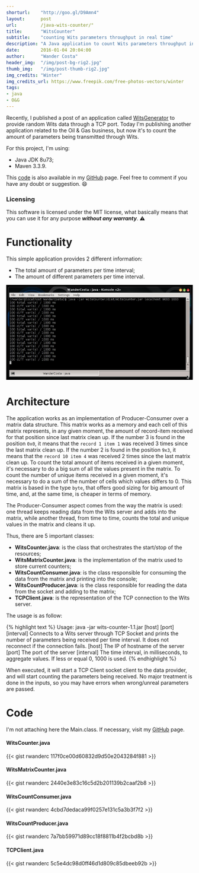 ```yaml
---
shorturl:    "http://goo.gl/D9Amn4"
layout:      post
url:         /java-wits-counter/"
title:       "WitsCounter"
subtitle:    "counting Wits parameters throughput in real time"
description: "A Java application to count Wits parameters throughput in real time."
date:        2016-01-04 20:04:00
author:      "Wander Costa"
header_img:  "/img/post-bg-rig2.jpg"
thumb_img:   "/img/post-thumb-rig2.jpg"
img_credits: "Winter"
img_credits_url: https://www.freepik.com/free-photos-vectors/winter
tags:
- java
- O&G
---
```


[github]:https://github.com/rwanderc
[git-witscounter]:https://github.com/rwanderc/wits-counter
[blog-witsgenerator]:../java-witsgenerator

Recently, I published a post of an application called [WitsGenerator][blog-witsgenerator] to provide random Wits data through a TCP port. Today I'm publishing another application related to the Oil & Gas business, but now it's to count the amount of parameters being transmitted through Wits.<!--more-->

For this project, I'm using:

* Java JDK 8u73;
* Maven 3.3.9.

This [code][git-witscounter] is also available in my <i class="fa fa-github"></i> [GitHub][github] page. Feel free to comment if you have any doubt or suggestion. :smile:

### Licensing
This software is licensed under the MIT license, what basically means that you can use it for any purpose ___without any warranty___. :warning:

# Functionality
This simple application provides 2 different information:

* The total amount of parameters per time interval;
* The amount of different parameters per time interval.

![post-img-java-witscounter-printscreen1.jpg](/img/post-img-java-witscounter-printscreen1.jpg)


# Architecture
The application works as an implementation of Producer-Consumer over a matrix data structure. This matrix works as a memory and each cell of this matrix represents, in any given moment, the amount of record-item received for that position since last matrix clean up. If the number 3 is found in the position `0x0`, it means that the `record 1 item 1` was received 3 times since the last matrix clean up. If the number 2 is found in the position `9x3`, it means that the `record 10 item 4` was received 2 times since the last matrix clean up.
To count the total amount of items received in a given moment, it's necessary to do a big sum of all the values present in the matrix. To count the number of unique items received in a given moment, it's necessary to do a sum of the number of cells which values differs to 0.
This matrix is based in the type `byte`, that offers good sizing for big amount of time, and, at the same time, is cheaper in terms of memory.

The Producer-Consumer aspect comes from the way the matrix is used: one thread keeps reading data from the Wits server and adds into the matrix, while another thread, from time to time, counts the total and unique values in the matrix and cleans it up.

Thus, there are 5 important classes:

* **WitsCounter.java**: is the class that orchestrates the start/stop of the resources;
* **WitsMatrixCounter.java**: is the implementation of the matrix used to store current counters;
* **WitsCountConsumer.java**: is the class responsible for consuming the data from the matrix and printing into the console;
* **WitsCountProducer.java**: is the class responsible for reading the data from the socket and adding to the matrix;
* **TCPClient.java**: is the representation of the TCP connection to the Wits server.

The usage is as follow:

{% highlight text %}
Usage: java -jar wits-counter-1.1.jar [host] [port] [interval]
Connects to a Wits server through TCP Socket and prints the number
of parameters being received per time interval. It does not
reconnect if the connection fails.
  [host]	      The IP of hostname of the server
  [port]	      The port of the server
  [interval]	  The time interval, in milliseconds, to aggregate
		            values. If less or equal 0, 1000 is used.
{% endhighlight %}

When executed, it will start a TCP Client socket client to the data provider, and will start counting the parameters being received.
No major treatment is done in the inputs, so you may have errors when wrong/unreal parameters are passed.

# Code
I'm not attaching here the Main.class. If necessary, visit my <i class="fas fa-github"></i> [GitHub][github] page.

#### WitsCounter.java
{{< gist rwanderc 117f0ce00d60832d9d50e2043284f881 >}}

#### WitsMatrixCounter.java
{{< gist rwanderc 2440e3e83c16c5d2b201139b2caaf2b8 >}}

#### WitsCountConsumer.java
{{< gist rwanderc 4cbd7dedaca99f0257e131c5a3b3f7f2 >}}

#### WitsCountProducer.java
{{< gist rwanderc 7a7bb59971d89cc18f8811b4f2bcbd8b >}}

#### TCPClient.java
{{< gist rwanderc 5c5e4dc98d0ff46d1d809c85dbeeb92b >}}
